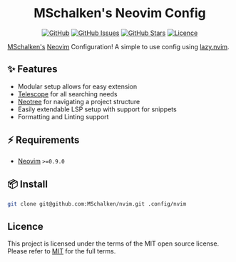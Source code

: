 <div align="center">
<h1>MSchalken's Neovim Config</h1>

[![GitHub](https://img.shields.io/badge/github-%23121011.svg?style=for-the-badge&logo=github&logoColor=white)](https://github.com/MSchalken/nvim)
[![GitHub Issues](https://img.shields.io/github/issues/mschalken/nvim?style=for-the-badge)](https://github.com/MSchalken/nvim/issues)
[![GitHub Stars](https://img.shields.io/github/stars/mschalken/nvim?style=for-the-badge)](https://github.com/MSchalken/nvim)
[![Licence](https://img.shields.io/github/license/Ileriayo/markdown-badges?style=for-the-badge)](./LICENSE)

</div>

[MSchalken's][user-profile] [Neovim][neovim] Configuration!
A simple to use config using [lazy.nvim][lazy].

## ✨ Features

- Modular setup allows for easy extension
- [Telescope][telescope] for all searching needs
- [Neotree][neotree] for navigating a project structure
- Easily extendable LSP setup with support for snippets
- Formatting and Linting support


## ⚡️ Requirements

- [Neovim][neovim] `>=0.9.0`

## 📦 Install

```bash
git clone git@github.com:MSchalken/nvim.git .config/nvim
```

## Licence

This project is licensed under the terms of the MIT open source license.
Please refer to [MIT](./LICENSE.md) for the full terms.

<!-- resources / references -->

[user-profile]: https://github.com/MSchalken
[neovim]: https://neovim.io/
[lazy]: https://github.com/folke/lazy.nvim
[telescope]: https://github.com/nvim-telescope/telescope.nvim
[neotree]: https://github.com/nvim-neo-tree/neo-tree.nvim

